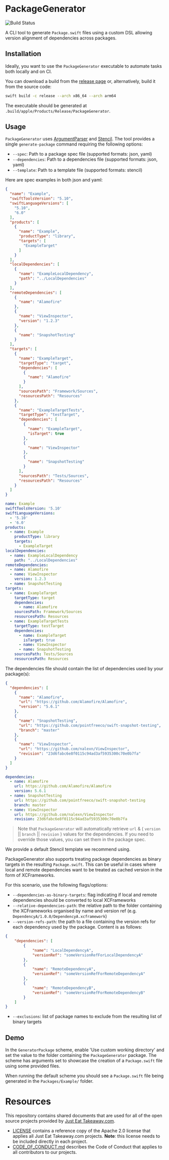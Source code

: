# PackageGenerator

![Build Status](https://github.com/justeattakeaway/PackageGenerator/actions/workflows/run_tests.yml/badge.svg?branch=main)

A CLI tool to generate `Package.swift` files using a custom DSL allowing version alignment of dependencies across packages.


## Installation

Ideally, you want to use the `PackageGenerator` executable to automate tasks both locally and on CI.

You can download a build from the [release page](https://github.com/justeattakeaway/PackageGenerator/releases) or, alternatively, build it from the source code:

```bash
swift build -c release --arch x86_64 --arch arm64
```

The executable should be generated at `.build/apple/Products/Release/PackageGenerator`.


## Usage

`PackageGenerator` uses [ArgumentParser](https://github.com/apple/swift-argument-parser) and [Stencil](https://stencil.fuller.li/). The tool provides a single `generate-package` command requiring the following options:

- `--spec`: Path to a package spec file (supported formats: json, yaml)
- `--dependencies`: Path to a dependencies file (supported formats: json, yaml)
- `--template`: Path to a template file (supported formats: stencil)

Here are spec examples in both json and yaml:

```json
{
  "name": "Example",
  "swiftToolsVersion": "5.10",
  "swiftLanguageVersions": [
    "5.10",
    "6.0"
  ],
  "products": [
    {
      "name": "Example",
      "productType": "library",
      "targets": [
        "ExampleTarget"
      ]
    }
  ],
  "localDependencies": [
    {
      "name": "ExampleLocalDependency",
      "path": "../LocalDependencies"
    }
  ],
  "remoteDependencies": [
    {
      "name": "Alamofire"
    },
    {
      "name": "ViewInspector",
      "version": "1.2.3"
    },
    {
      "name": "SnapshotTesting"
    }
  ],
  "targets": [
    {
      "name": "ExampleTarget",
      "targetType": "target",
      "dependencies": [
        {
          "name": "Alamofire"
        }
      ],
      "sourcesPath": "Framework/Sources",
      "resourcesPath": "Resources"
    },
    {
      "name": "ExampleTargetTests",
      "targetType": "testTarget",
      "dependencies": [
        {
          "name": "ExampleTarget",
          "isTarget": true
        },
        {
          "name": "ViewInspector"
        },
        {
          "name": "SnapshotTesting"
        }
      ],
      "sourcesPath": "Tests/Sources",
      "resourcesPath": "Resources"
    }
  ]
}
```

```yaml
name: Example
swiftToolsVersion: '5.10'
swiftLanguageVersions:
  - '5.10'
  - '6.0'
products:
  - name: Example
    productType: library
    targets:
      - ExampleTarget
localDependencies:
  - name: ExampleLocalDependency
    path: "../LocalDependencies"
remoteDependencies:
  - name: Alamofire
  - name: ViewInspector
    version: 1.2.3
  - name: SnapshotTesting
targets:
  - name: ExampleTarget
    targetType: target
    dependencies:
      - name: Alamofire
    sourcesPath: Framework/Sources
    resourcesPath: Resources
  - name: ExampleTargetTests
    targetType: testTarget
    dependencies:
      - name: ExampleTarget
        isTarget: true
      - name: ViewInspector
      - name: SnapshotTesting
    sourcesPath: Tests/Sources
    resourcesPath: Resources
```

The dependencies file should contain the list of dependencies used by your package(s):

```json
{
  "dependencies": [
    {
      "name": "Alamofire",
      "url": "https://github.com/Alamofire/Alamofire",
      "version": "5.6.1"
    },
    {
      "name": "SnapshotTesting",
      "url": "https://github.com/pointfreeco/swift-snapshot-testing",
      "branch": "master"
    },
    {
      "name": "ViewInspector",
      "url": "https://github.com/nalexn/ViewInspector",
      "revision": "23d6fabc6e8f0115c94ad3af5935300c70e0b7fa"
    }
  ]
}
```

```yaml
dependencies:
  - name: Alamofire
    url: https://github.com/Alamofire/Alamofire
    version: 5.6.1
  - name: SnapshotTesting
    url: https://github.com/pointfreeco/swift-snapshot-testing
    branch: master
  - name: ViewInspector
    url: https://github.com/nalexn/ViewInspector
    revision: 23d6fabc6e8f0115c94ad3af5935300c70e0b7fa
```

> Note that `PackageGenerator` will automatically retrieve `url` &  ( `version` || `branch` || `revision` ) values for the dependencies. If you need to override those values, you can set them in the package spec.

We provide a default Stencil template we recommend using.  

PackageGenerator also supports treating package dependencies as binary targets in the resulting `Package.swift`. This can be useful in cases where local and remote dependencies want to be treated as cached version in the form of XCFrameworks.

For this scenario, use the following flags/options:

- `--dependencies-as-binary-targets`: flag indicating if local and remote dependencies should be converted to local XCFrameworks
- `--relative-dependencies-path`: the relative path to the folder containing the XCFrameworks organised by name and version ref (e.g. `DependencyA/1.0.0/DependencyA.xcframework`)
- `--version-refs-path`: the path to a file containing the version refs for each dependency used by the package. Content is as follows:

```json
{
    "dependencies": [
        {
            "name": "LocalDependencyA",
            "versionRef": "someVersionRefForLocalDependencyA"
        },
        {
            "name": "RemoteDependencyA",
            "versionRef": "someVersionRefForRemoteDependencyA"
        },
        {
            "name": "RemoteDependencyB",
            "versionRef": "someVersionRefForRemoteDependencyB"
        }
    ]
}
```

- `--exclusions`: list of package names to exclude from the resulting list of binary targets

## Demo

In the `GeneratorPackage` scheme, enable 'Use custom working directory' and set the value to the folder containing the `PackageGenerator` package.
The scheme has arguments set to showcase the creation of a `Package.swift` file using some provided files.

When running the default scheme you should see a `Package.swift` file being generated in the `Packages/Example/` folder.


# Resources

This repository contains shared documents that are used for all of the open source projects provided by [Just Eat Take​away​.com](https://www.justeattakeaway.com/).

- [LICENSE](./LICENSE) contains a reference copy of the Apache 2.0 license that applies all Just Eat Takeaway.com projects. **Note**: this license needs to be included directly in each project.
- [CODE_OF_CONDUCT.md](./CODE_OF_CONDUCT.md) describes the Code of Conduct that applies to all contributors to our projects.
